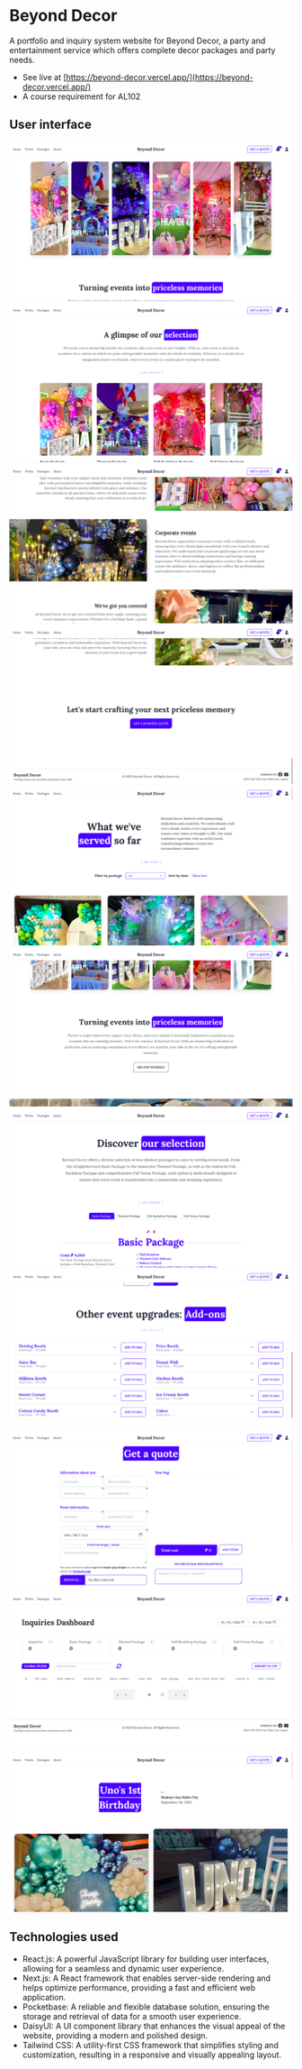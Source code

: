 # Beyond Decor
A portfolio and inquiry system website for Beyond Decor, a party and entertainment service which offers complete decor packages and party needs.
* See live at [https://beyond-decor.vercel.app/](https://beyond-decor.vercel.app/)
* A course requirement for AL102

## User interface
![](images/1.png)
![](images/2.png)
![](images/3.png)
![](images/4.png)
![](images/5.png)
![](images/6.png)
![](images/7.png)
![](images/8.png)
![](images/9.png)
![](images/10.png)
![](images/11.png)

## Technologies used
* React.js: A powerful JavaScript library for building user interfaces, allowing for a seamless and dynamic user experience.
* Next.js: A React framework that enables server-side rendering and helps optimize performance, providing a fast and efficient web application.
* Pocketbase: A reliable and flexible database solution, ensuring the storage and retrieval of data for a smooth user experience.
* DaisyUI: A UI component library that enhances the visual appeal of the website, providing a modern and polished design.
* Tailwind CSS: A utility-first CSS framework that simplifies styling and customization, resulting in a responsive and visually appealing layout.
